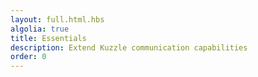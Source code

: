 ```yaml
---
layout: full.html.hbs
algolia: true
title: Essentials
description: Extend Kuzzle communication capabilities
order: 0
---
```


